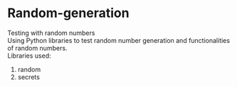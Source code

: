 # Random-generation
Testing with random numbers  
Using Python libraries to test random number generation and functionalities of random numbers.  
Libraries used:  
1. random  
2. secrets  
